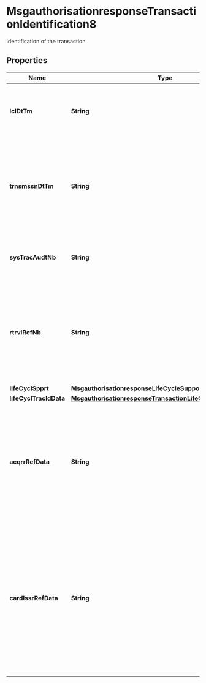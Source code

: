 

# MsgauthorisationresponseTransactionIdentification8

Identification of the transaction

## Properties

| Name | Type | Description | Notes |
|------------ | ------------- | ------------- | -------------|
|**lclDtTm** | **String** | The local date and time at which the transaction took place at the point of interaction. |  [optional] |
|**trnsmssnDtTm** | **String** | The date and time that the message was sent to the Mastercard Switch Platform, expressed in Coordinated Universal Time (UTC). |  [optional] |
|**sysTracAudtNb** | **String** | An identifier of the transaction assigned by the message originator. |  [optional] |
|**rtrvlRefNb** | **String** | An identifier of the transaction source document generated by the system retaining it, such as a receipt in an acceptor point-of-sale system. |  [optional] |
|**lifeCyclSpprt** | **MsgauthorisationresponseLifeCycleSupport1Code** |  |  [optional] |
|**lifeCyclTracIdData** | [**MsgauthorisationresponseTransactionLifeCycleIdentification1**](MsgauthorisationresponseTransactionLifeCycleIdentification1.md) |  |  [optional] |
|**acqrrRefData** | **String** | Data supplied by an acquirer in an authorization or financial request, advice or notification that may be required to be provided in a subsequent transaction. |  [optional] |
|**cardIssrRefData** | **String** | Data supplied by Visa for authorization initiation or incremental authorization. The Acquirer can pass Card Issuer Reference Data from a previous authorization response (Visa only) for incremental authorization purposes. |  [optional] |



